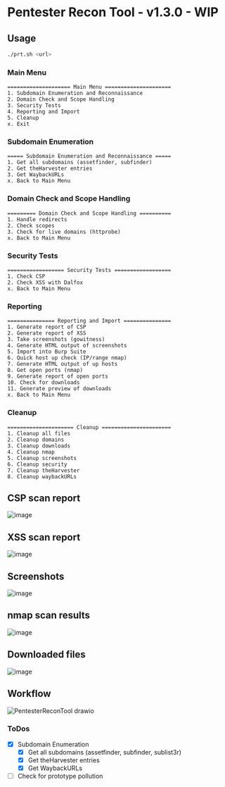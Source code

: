 # Pentester Recon Tool - v1.3.0 - WIP

## Usage
```bash
./prt.sh <url>
```

### Main Menu
```
==================== Main Menu =====================
1. Subdomain Enumeration and Reconnaissance
2. Domain Check and Scope Handling
3. Security Tests
4. Reporting and Import
5. Cleanup
x. Exit
```
### Subdomain Enumeration
```
===== Subdomain Enumeration and Reconnaissance =====
1. Get all subdomains (assetfinder, subfinder)
2. Get theHarvester entries
3. Get WaybackURLs
x. Back to Main Menu
```
### Domain Check and Scope Handling
```
========= Domain Check and Scope Handling ==========
1. Handle redirects
2. Check scopes
3. Check for live domains (httprobe)
x. Back to Main Menu
```
### Security Tests
```
================== Security Tests ==================
1. Check CSP
2. Check XSS with Dalfox
x. Back to Main Menu
```
### Reporting
```
=============== Reporting and Import ===============
1. Generate report of CSP
2. Generate report of XSS
3. Take screenshots (gowitness)
4. Generate HTML output of screenshots
5. Import into Burp Suite
6. Quick host up check (IP/range nmap)
7. Generate HTML output of up hosts
8. Get open ports (nmap)
9. Generate report of open ports
10. Check for downloads
11. Generate preview of downloads
x. Back to Main Menu
```
### Cleanup
```
===================== Cleanup ======================
1. Cleanup all files
2. Cleanup domains
3. Cleanup downloads
4. Cleanup nmap
5. Cleanup screenshots
6. Cleanup security
7. Cleanup theHarvester
8. Cleanup waybackURLs
```

## CSP scan report
![image](https://github.com/user-attachments/assets/d3e9643c-321e-42ff-a239-13f25f3cf0a1)

## XSS scan report
![image](https://github.com/user-attachments/assets/bd5d0d00-d5d5-451e-85ff-649c116cbd61)

## Screenshots
![image](https://github.com/user-attachments/assets/8f010c1f-cfdf-447e-8d75-d5810da4ee79)

## nmap scan results
![image](https://github.com/user-attachments/assets/02a1cc3a-cf03-4888-8820-b26bf42f8401)

## Downloaded files
![image](https://github.com/user-attachments/assets/231f0a26-f7e2-43fe-ab1e-19be2f200ff7)

## Workflow
![PentesterReconTool drawio](https://github.com/user-attachments/assets/6e625999-1331-4d0d-950a-22f25b238d87)

### ToDos
- [x] Subdomain Enumeration
    - [x] Get all subdomains (assetfinder, subfinder, sublist3r)
    - [x] Get theHarvester entries
    - [x] Get WaybackURLs
- [ ] Check for prototype pollution

